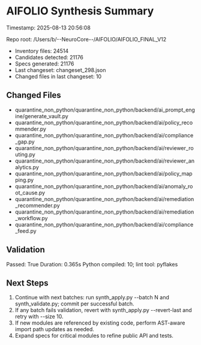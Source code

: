 # AIFOLIO Synthesis Summary

Timestamp: 2025-08-13 20:56:08

Repo root: /Users/b/--NeuroCore--/AIFOLIO/AIFOLIO_FINAL_V12


- Inventory files: 24514
- Candidates detected: 21176
- Specs generated: 21176
- Last changeset: changeset_298.json
- Changed files in last changeset: 10

## Changed Files

- quarantine_non_python/quarantine_non_python/backend/ai_prompt_engine/generate_vault.py
- quarantine_non_python/quarantine_non_python/backend/ai/policy_recommender.py
- quarantine_non_python/quarantine_non_python/backend/ai/compliance_gap.py
- quarantine_non_python/quarantine_non_python/backend/ai/reviewer_routing.py
- quarantine_non_python/quarantine_non_python/backend/ai/reviewer_analytics.py
- quarantine_non_python/quarantine_non_python/backend/ai/policy_mapping.py
- quarantine_non_python/quarantine_non_python/backend/ai/anomaly_root_cause.py
- quarantine_non_python/quarantine_non_python/backend/ai/remediation_recommender.py
- quarantine_non_python/quarantine_non_python/backend/ai/remediation_workflow.py
- quarantine_non_python/quarantine_non_python/backend/ai/compliance_feed.py

## Validation

Passed: True
Duration: 0.365s
Python compiled: 10; lint tool: pyflakes

## Next Steps

1. Continue with next batches: run synth_apply.py --batch N and synth_validate.py; commit per successful batch.
2. If any batch fails validation, revert with synth_apply.py --revert-last and retry with --size 10.
3. If new modules are referenced by existing code, perform AST-aware import path updates as needed.
4. Expand specs for critical modules to refine public API and tests.
